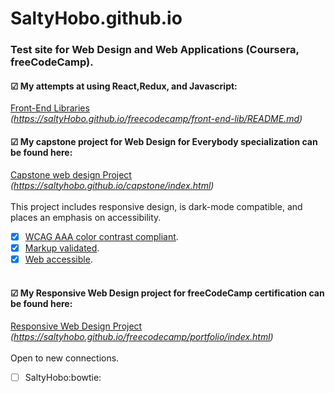 # SaltyHobo.github.io
### Test site for Web Design and Web Applications (Coursera, freeCodeCamp).

#### &#9745; My attempts at using React,Redux, and Javascript:
<a href="SaltyHobo.github.io/freecodecamp/front-end-lib/README.md">Front-End Libraries</a>
<br/>
<cite> (https://saltyHobo.github.io/freecodecamp/front-end-lib/README.md)</cite>

#### &#9745; My capstone project for Web Design for Everybody specialization can be found here: <br>
<a href="https://saltyhobo.github.io/capstone/index.html">Capstone web design Project</a>
<br/>
<cite> (https://saltyhobo.github.io/capstone/index.html)</cite>
<br/><br/>
This project includes responsive design, is dark-mode compatible, and places an emphasis on accessibility.
- [x] [WCAG AAA color contrast compliant](https://webaim.org/resources/contrastchecker/).
- [x] [Markup validated](https://validator.w3.org/).
- [x] [Web accessible](http://wave.webaim.org/).
<br/><br/>
#### &#9745; My Responsive Web Design project for freeCodeCamp certification can be found here: <br>
<a href="https://saltyhobo.github.io/freecodecamp/portfolio/index.html">Responsive Web Design Project</a>
<br/>
<cite> (https://saltyhobo.github.io/freecodecamp/portfolio/index.html)</cite>
<br/><br/>
Open to new connections.
- [ ] SaltyHobo:bowtie:
